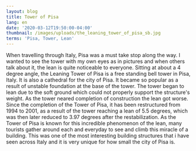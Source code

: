 ```yaml
---
layout: blog
title: Tower of Pisa
lang: en
date: '2020-03-12T19:50:00-04:00'
thumbnail: /images/uploads/the_leaning_tower_of_pisa_sb.jpg
terms: 'Pisa, Tower, Lean'
---
```

When travelling through Italy, Pisa was a must take stop along the way. I wanted to see the tower with my own eyes as in pictures and when others talk about it, the lean is quite noticeable to everyone. Sitting at about a 4 degree angle, the Leaning Tower of Pisa is a free standing bell tower in Pisa, Italy. It is also a cathedral for the city of Pisa. It became so popular as a result of unstable foundation at the base of the tower. The tower began to lean due to the soft ground which could not properly support the structure's weight. As the tower neared completion of construction the lean got worse. Since the completion of the Tower of Pisa, it has been restructured from 1994 to 2001, as a result of the tower reaching a lean of 5.5 degrees, which was then later reduced to 3.97 degrees after the restabilization. As the Tower of Pisa is known for this incredible phenomenon of the lean, many tourists gather around each and everyday to see and climb this miracle of a building. This was one of the most interesting building structures that i have seen across Italy and it is very unique for how small the city of Pisa is.
